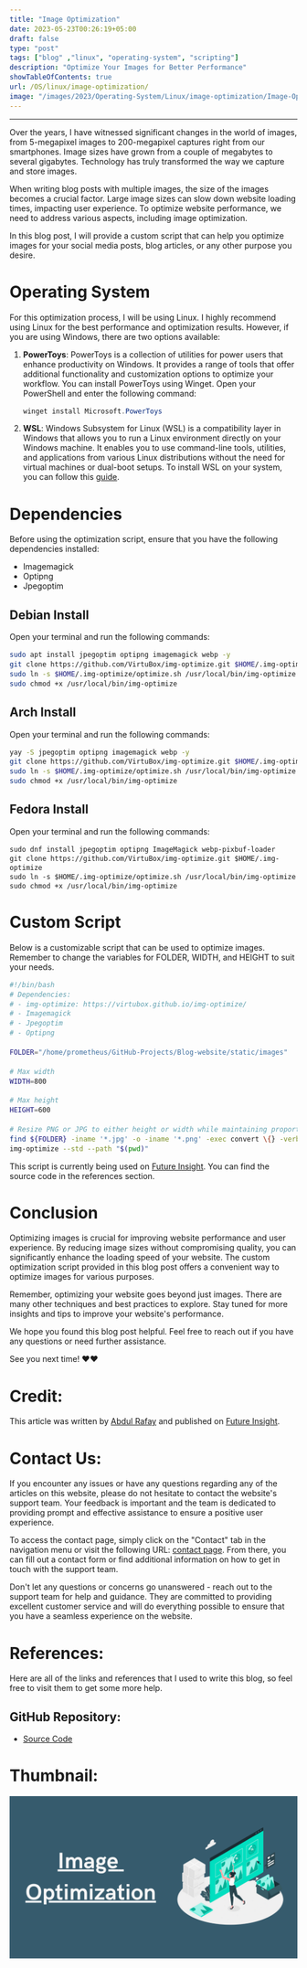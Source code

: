 ```yaml
---
title: "Image Optimization"
date: 2023-05-23T00:26:19+05:00
draft: false
type: "post"
tags: ["blog" ,"linux", "operating-system", "scripting"]
description: "Optimize Your Images for Better Performance"
showTableOfContents: true
url: /OS/linux/image-optimization/
image: "/images/2023/Operating-System/Linux/image-optimization/Image-Optimization.png"
---
```


-----
Over the years, I have witnessed significant changes in the world of images, from 5-megapixel images to 200-megapixel captures right from our smartphones. Image sizes have grown from a couple of megabytes to several gigabytes. Technology has truly transformed the way we capture and store images.

When writing blog posts with multiple images, the size of the images becomes a crucial factor. Large image sizes can slow down website loading times, impacting user experience. To optimize website performance, we need to address various aspects, including image optimization.

In this blog post, I will provide a custom script that can help you optimize images for your social media posts, blog articles, or any other purpose you desire.

# Operating System
For this optimization process, I will be using Linux. I highly recommend using Linux for the best performance and optimization results. However, if you are using Windows, there are two options available:

1. **PowerToys**: PowerToys is a collection of utilities for power users that enhance productivity on Windows. It provides a range of tools that offer additional functionality and customization options to optimize your workflow. You can install PowerToys using Winget. Open your PowerShell and enter the following command:
   ```ps1
   winget install Microsoft.PowerToys
   ```

2. **WSL**: Windows Subsystem for Linux (WSL) is a compatibility layer in Windows that allows you to run a Linux environment directly on your Windows machine. It enables you to use command-line tools, utilities, and applications from various Linux distributions without the need for virtual machines or dual-boot setups. To install WSL on your system, you can follow this [guide](https://learn.microsoft.com/en-us/windows/wsl/install).

# Dependencies
Before using the optimization script, ensure that you have the following dependencies installed:
- Imagemagick
- Optipng
- Jpegoptim

## Debian Install
Open your terminal and run the following commands:
```bash
sudo apt install jpegoptim optipng imagemagick webp -y
git clone https://github.com/VirtuBox/img-optimize.git $HOME/.img-optimize
sudo ln -s $HOME/.img-optimize/optimize.sh /usr/local/bin/img-optimize
sudo chmod +x /usr/local/bin/img-optimize
```

## Arch Install
Open your terminal and run the following commands:
```bash
yay -S jpegoptim optipng imagemagick webp -y
git clone https://github.com/VirtuBox/img-optimize.git $HOME/.img-optimize
sudo ln -s $HOME/.img-optimize/optimize.sh /usr/local/bin/img-optimize
sudo chmod +x /usr/local/bin/img-optimize
```

## Fedora Install
Open your terminal and run the following commands:
```shell
sudo dnf install jpegoptim optipng ImageMagick webp-pixbuf-loader
git clone https://github.com/VirtuBox/img-optimize.git $HOME/.img-optimize
sudo ln -s $HOME/.img-optimize/optimize.sh /usr/local/bin/img-optimize
sudo chmod +x /usr/local/bin/img-optimize
```

# Custom Script
Below is a customizable script that can be used to optimize images. Remember to change the variables for FOLDER, WIDTH, and HEIGHT to suit your needs.

```bash
#!/bin/bash
# Dependencies:
# - img-optimize: https://virtubox.github.io/img-optimize/
# - Imagemagick
# - Jpegoptim
# - Optipng

FOLDER="/home/prometheus/GitHub-Projects/Blog-website/static/images"

# Max width
WIDTH=800

# Max height
HEIGHT=600

# Resize PNG or JPG to either height or width while maintaining proportions using Imagemagick
find ${FOLDER} -iname '*.jpg' -o -iname '*.png' -exec convert \{} -verbose -resize $WIDTHx$HEIGHT\> \{} \;
img-optimize --std --path "$(pwd)"
```

This script is currently being used on [Future Insight](https://future-insight.blog). You can find the source code in the references section.

# Conclusion
Optimizing images is crucial for improving website performance and user experience. By reducing image sizes without compromising quality, you can significantly enhance the loading speed of your website. The custom optimization script provided in this blog post offers a convenient way to optimize images for various purposes.

Remember, optimizing your website goes beyond just images. There are many other techniques and best practices to explore. Stay tuned for more insights and tips to improve your website's performance.

We hope you found this blog post helpful. Feel free to reach out if you have any questions or need further assistance.

See you next time! ❤️❤️

# Credit:
This article was written by [Abdul Rafay](https://rafay99.info) and published on [Future Insight](https://futureinsight.blog).

# Contact Us: 
If you encounter any issues or have any questions regarding any of the articles on this website, please do not hesitate to contact the website's support team. Your feedback is important and the team is dedicated to providing prompt and effective assistance to ensure a positive user experience.

To access the contact page, simply click on the "Contact" tab in the navigation menu or visit the following URL: [contact page](https://future-insight.blog/contact). From there, you can fill out a contact form or find additional information on how to get in touch with the support team.

Don't let any questions or concerns go unanswered - reach out to the support team for help and guidance. They are committed to providing excellent customer service and will do everything possible to ensure that you have a seamless experience on the website.

# References:
Here are all of the links and references that I used to write this blog, so feel free to visit them to get some more help.
## GitHub Repository:
- [Source Code](https://github.com/rafay99-epic/Future-Insight/blob/main/reduce_image.sh)

# Thumbnail:
![image](/images/2023/Operating-System/Linux/image-optimization/Image-Optimization.png)


<!-- ## WalkThrough Video: -->
<!-- <iframe width="800" height="450" src="https://www.youtube.com/embed/YT-link" frameborder="1" allowfullscreen></iframe> -->
